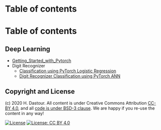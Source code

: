 # Table of contents

# Table of contents

## Deep Learning

* [Getting_Started_with_Pytorch](Getting_Started_with_Pytorch.ipynb)
* Digit Recognizer
	* [Classification using PyTorch Logistic Regression](Digit_Recognizer_Classification_using_PyTorch_Logistic_Regression.ipynb)
	* [Digit Recognizer Classification using PyTorch ANN](Digit_Recognizer_Classification_using_PyTorch_ANN.ipynb)

## Copyright and License

(c) 2020 H. Dastour. All content is under Creative Commons Attribution [CC-BY 4.0](https://creativecommons.org/licenses/by/4.0/legalcode.txt), and all [code is under BSD-3 clause](https://github.com/engineersCode/EngComp/blob/master/LICENSE). We are happy if you re-use the content in any way!

[![License](https://img.shields.io/badge/License-BSD%203--Clause-blue.svg)](https://opensource.org/licenses/BSD-3-Clause) [![License: CC BY 4.0](https://img.shields.io/badge/License-CC%20BY%204.0-lightgrey.svg)](https://creativecommons.org/licenses/by/4.0/)
